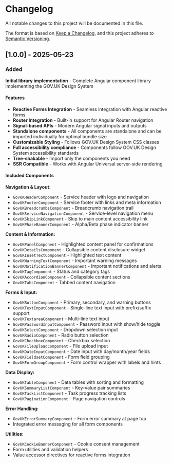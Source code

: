 # Changelog

All notable changes to this project will be documented in this file.

The format is based on [Keep a Changelog](https://keepachangelog.com/en/1.1.0/),
and this project adheres to [Semantic Versioning](https://semver.org/spec/v2.0.0.html).

## [1.0.0] - 2025-05-23

### Added

**Initial library implementation** - Complete Angular component library implementing the GOV.UK Design System

#### Features

- **Reactive Forms Integration** - Seamless integration with Angular reactive forms
- **Router Integration** - Built-in support for Angular Router navigation
- **Signal-based APIs** - Modern Angular signal inputs and outputs
- **Standalone components** - All components are standalone and can be imported individually for optimal bundle size
- **Customizable Styling** - Follows GOV.UK Design System CSS classes
- **Full accessibility compliance** - Components follow GOV.UK Design System accessibility standards
- **Tree-shakable** - Import only the components you need
- **SSR Compatible** - Works with Angular Universal server-side rendering

#### Included Components

**Navigation & Layout:**

- `GovUKHeaderComponent` - Service header with logo and navigation
- `GovUKFooterComponent` - Service footer with links and meta information
- `GovUKBreadcrumbsComponent` - Breadcrumb navigation trail
- `GovUKServiceNavigationComponent` - Service-level navigation menu
- `GovUKSkipLinkComponent` - Skip to main content accessibility link
- `GovUKPhaseBannerComponent` - Alpha/Beta phase indicator banner

**Content & Information:**

- `GovUKPanelComponent` - Highlighted content panel for confirmations
- `GovUKDetailsComponent` - Collapsible content disclosure widget
- `GovUKInsetTextComponent` - Highlighted text content
- `GovUKWarningTextComponent` - Important warning messages
- `GovUKNotificationBannerComponent` - Important notifications and alerts
- `GovUKTagComponent` - Status and category tags
- `GovUKAccordionComponent` - Collapsible content sections
- `GovUKTabsComponent` - Tabbed content navigation

**Forms & Input:**

- `GovUKButtonComponent` - Primary, secondary, and warning buttons
- `GovUKTextInputComponent` - Single-line text input with prefix/suffix support
- `GovUKTextareaComponent` - Multi-line text input
- `GovUKPasswordInputComponent` - Password input with show/hide toggle
- `GovUKSelectComponent` - Dropdown selection input
- `GovUKRadioComponent` - Radio button selection
- `GovUKCheckboxComponent` - Checkbox selection
- `GovUKFileUploadComponent` - File upload input
- `GovUKDateInputComponent` - Date input with day/month/year fields
- `GovUKFieldsetComponent` - Form field grouping
- `GovUKFormGroupComponent` - Form control wrapper with labels and hints

**Data Display:**

- `GovUKTableComponent` - Data tables with sorting and formatting
- `GovUKSummaryListComponent` - Key-value pair summaries
- `GovUKTaskListComponent` - Task progress tracking lists
- `GovUKPaginationComponent` - Page navigation controls

**Error Handling:**

- `GovUKErrorSummaryComponent` - Form error summary at page top
- Integrated error messaging for all form components

**Utilities:**

- `GovUKCookieBannerComponent` - Cookie consent management
- Form utilities and validation helpers
- Value accessor directives for reactive forms integration
